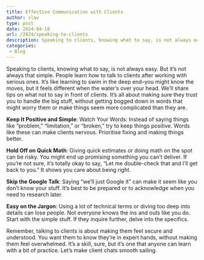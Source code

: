 ```yaml
---
title: Effective Communication with Clients
author: slav
type: post
date: 2024-04-18
url: /2024/speaking-to-clients
description: Speaking to clients, knowing what to say, is not always easy. But it’s not always that simple. People learn how to talk to clients after working with serious ones.
categories:
 - Blog
---
```

Speaking to clients, knowing what to say, is not always easy. But it’s not always that simple. People learn how to talk to clients after working with serious ones. It’s like learning to swim in the deep end–you might know the moves, but it feels different when the water’s over your head. We’ll share tips on what not to say in front of clients. It’s all about making sure they trust you to handle the big stuff, without getting bogged down in words that might worry them or make things seem more complicated than they are.

<!--more-->
**Keep It Positive and Simple**:
Watch Your Words: Instead of saying things like “problem,” “limitation,” or “broken,” try to keep things positive. Words like these can make clients nervous. Prioritise fixing and making things better.

**Hold Off on Quick Math**: Giving quick estimates or doing math on the spot can be risky. You might end up promising something you can’t deliver. If you’re not sure, it’s totally okay to say, “Let me double-check that and I’ll get back to you.” It shows you care about being right.

**Skip the Google Talk**: Saying “we’ll just Google it” can make it seem like you don’t know your stuff. It’s best to be prepared or to acknowledge when you need to research later.

**Easy on the Jargon**: Using a lot of technical terms or diving too deep into details can lose people. Not everyone knows the ins and outs like you do. Start with the simple stuff. If they inquire further, delve into the specifics.

Remember, talking to clients is about making them feel secure and understood. You want them to know they’re in expert hands, without making them feel overwhelmed. It’s a skill, sure, but it’s one that anyone can learn with a bit of practice. Let’s make client chats smooth sailing.